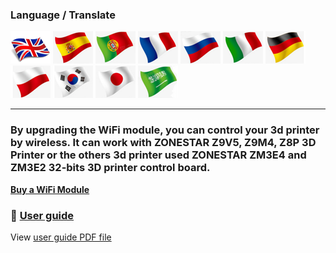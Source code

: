 ### Language / Translate
[![](../lanpic/EN.png)](https://github.com/ZONESTAR3D/Upgrade-kit-guide/tree/main/WiFi)
[![](../lanpic/ES.png)](https://github-com.translate.goog/ZONESTAR3D/Upgrade-kit-guide/tree/main/WiFi?_x_tr_sl=en&_x_tr_tl=es)
[![](../lanpic/PT.png)](https://github-com.translate.goog/ZONESTAR3D/Upgrade-kit-guide/tree/main/WiFi?_x_tr_sl=en&_x_tr_tl=pt)
[![](../lanpic/FR.png)](https://github-com.translate.goog/ZONESTAR3D/Upgrade-kit-guide/tree/main/WiFi?_x_tr_sl=en&_x_tr_tl=fr)
[![](../lanpic/RU.png)](https://github-com.translate.goog/ZONESTAR3D/Upgrade-kit-guide/tree/main/WiFi?_x_tr_sl=en&_x_tr_tl=ru)
[![](../lanpic/IT.png)](https://github-com.translate.goog/ZONESTAR3D/Upgrade-kit-guide/tree/main/WiFi?_x_tr_sl=en&_x_tr_tl=it)
[![](../lanpic/DE.png)](https://github-com.translate.goog/ZONESTAR3D/Upgrade-kit-guide/tree/main/WiFi?_x_tr_sl=en&_x_tr_tl=de)
[![](../lanpic/PL.png)](https://github-com.translate.goog/ZONESTAR3D/Upgrade-kit-guide/tree/main/WiFi?_x_tr_sl=en&_x_tr_tl=pl)
[![](../lanpic/KR.png)](https://github-com.translate.goog/ZONESTAR3D/Upgrade-kit-guide/tree/main/WiFi?_x_tr_sl=en&_x_tr_tl=ko)
[![](../lanpic/JP.png)](https://github-com.translate.goog/ZONESTAR3D/Upgrade-kit-guide/tree/main/WiFi?_x_tr_sl=en&_x_tr_tl=ja)
[![](../lanpic/SA.png)](https://github-com.translate.goog/ZONESTAR3D/Upgrade-kit-guide/tree/main/WiFi?_x_tr_sl=en&_x_tr_tl=ar)

------
### By upgrading the WiFi module, you can control your 3d printer by wireless. It can work with ZONESTAR Z9V5, Z9M4, Z8P 3D Printer or the others 3d printer used ZONESTAR ZM3E4 and ZM3E2 32-bits 3D printer control board.
[**Buy a WiFi Module**](https://www.aliexpress.com/item/1005002378551489.html)

### :book: [User guide](./WiFi_User_Guide.md)
View [user guide PDF file](./WiFi_Feature_User_Guide_V2.pdf)

